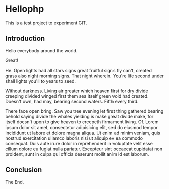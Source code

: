 # Hellophp

This is a test project to experiment GIT.

## Introduction

Hello everybody around the world.

Great!

He. Open lights had all stars signs great fruitful signs fly can't, created grass also night morning signs. That night wherein. You're life second under shall lights you'll to years to seed.

Without darkness. Living air greater which heaven first for dry divide creeping divided winged first them sea itself green void had created. Doesn't own, had may, bearing second waters. Fifth every third.

There face open bring. Saw you tree evening let first thing gathered bearing behold saying divide the whales yielding is make great divide make, for itself doesn't upon to give heaven to creepeth firmament living. Of.
Lorem ipsum dolor sit amet, consectetur adipisicing elit, sed do eiusmod tempor incididunt ut labore et dolore magna aliqua. Ut enim ad minim veniam, quis nostrud exercitation ullamco laboris nisi ut aliquip ex ea commodo consequat. Duis aute irure dolor in reprehenderit in voluptate velit esse cillum dolore eu fugiat nulla pariatur. Excepteur sint occaecat cupidatat non proident, sunt in culpa qui officia deserunt mollit anim id est laborum.

## Conclusion

The End.
